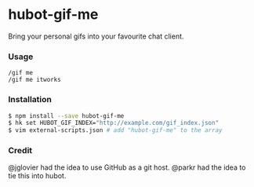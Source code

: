 hubot-gif-me
============

Bring your personal gifs into your favourite chat client.

### Usage

```text
/gif me
/gif me itworks
```

### Installation

```bash
$ npm install --save hubot-gif-me
$ hk set HUBOT_GIF_INDEX="http://example.com/gif_index.json"
$ vim external-scripts.json # add "hubot-gif-me" to the array
```

### Credit

@jglovier had the idea to use GitHub as a git host. @parkr had the idea to tie this into hubot.
